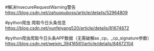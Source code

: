 #解决InsecureRequestWarning警告
https://blog.csdn.net/zahuopuboss/article/details/52964809

#python爬虫 爬取今日头条信息
https://blog.csdn.net/yunfeiyang520/article/details/81674872

#python爬虫爬取今日头条APP数据（无需破解as ,cp，_cp_signature参数）
https://blog.csdn.net/weixin_39416561/article/details/84672104